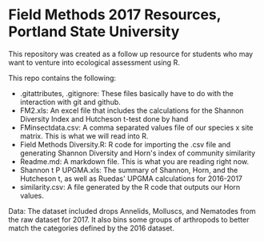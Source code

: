 # Field Methods 2017 Resources, Portland State University

This repository was created as a follow up resource for students who may want to venture into ecological assessment using R. 

This repo contains the following:

* .gitattributes, .gitignore: These files basically have to do with the interaction with git and github.
* FM2.xls: An excel file that includes the calculations for the Shannon Diversity Index and Hutcheson t-test done by hand
* FMinsectdata.csv: A comma separated values file of our species x site matrix. This is what we will read into R.
* Field Methods Diversity.R: R code for importing the .csv file and generating Shannon Diversity and Horn's index of community similarity
* Readme.md: A markdown file. This is what you are reading right now. 
* Shannon t P UPGMA.xls: The summary of Shannon, Horn, and the Hutcheson t, as well as Ruedas' UPGMA calculations for 2016-2017
* similarity.csv: A file generated by the R code that outputs our Horn values. 

Data: The dataset included drops Annelids, Molluscs, and Nematodes from the raw dataset for 2017. It also bins some groups of arthropods to better match the categories defined by the 2016 dataset.  

